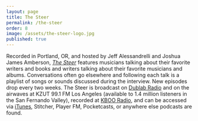 ```yaml
---
layout: page
title: The Steer
permalink: /the-steer
order: 8
image: /assets/the-steer-logo.jpg
published: true
---
```

<span>Recorded in Portland, OR, and hosted by Jeff Alessandrelli and Joshua James Amberson, [*The Steer*](https://the-steer.com/) features musicians talking about their favorite writers and books and writers talking about their favorite musicians and albums. Conversations often go elsewhere and following each talk is a playlist of songs or sounds discussed during the interview. New episodes drop every two weeks.</span>
<span>The Steer is broadcast on [Dublab Radio](http://dublab.com/) and on the airwaves at KZUT 99.1 FM Los Angeles (available to 1.4 million listeners in the San Fernando Valley), recorded at [KBOO Radio](https://kboo.fm), and can be accessed via [iTunes](https://itunes.apple.com/us/podcast/the-steer/id144444308?mt=2), Stitcher, Player FM, Pocketcasts, or anywhere else podcasts are found.</span>
